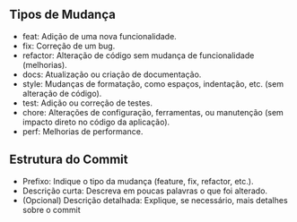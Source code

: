 ## Tipos de Mudança
* feat: Adição de uma nova funcionalidade.
* fix: Correção de um bug.
* refactor: Alteração de código sem mudança de funcionalidade (melhorias).
* docs: Atualização ou criação de documentação.
* style: Mudanças de formatação, como espaços, indentação, etc. (sem alteração de código).
* test: Adição ou correção de testes.
* chore: Alterações de configuração, ferramentas, ou manutenção (sem impacto direto no código da aplicação).
* perf: Melhorias de performance.
## Estrutura do Commit
* Prefixo: Indique o tipo da mudança (feature, fix, refactor, etc.).
* Descrição curta: Descreva em poucas palavras o que foi alterado.
* (Opcional) Descrição detalhada: Explique, se necessário, mais detalhes sobre o commit